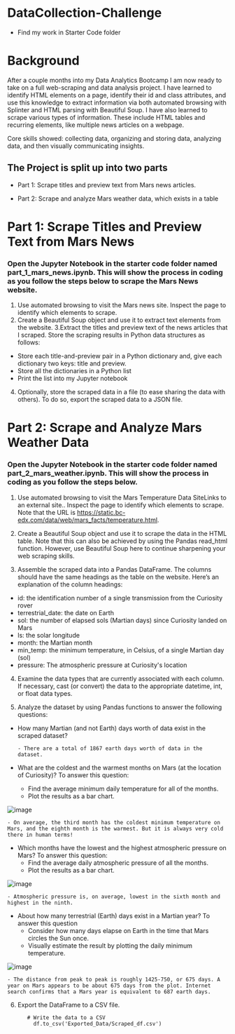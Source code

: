 # DataCollection-Challenge

- Find my work in Starter Code folder
# Background
After a couple months into my Data Analytics Bootcamp I am now ready to take on a full web-scraping and data analysis project. I have learned to identify HTML elements on a page, identify their id and class attributes, and use this knowledge to extract information via both automated browsing with Splinter and HTML parsing with Beautiful Soup. I have also learned to scrape various types of information. These include HTML tables and recurring elements, like multiple news articles on a webpage.

Core skills showed: collecting data, organizing and storing data, analyzing data, and then visually communicating insights.

## The Project is split up into two parts
- Part 1: Scrape titles and preview text from Mars news articles.

- Part 2: Scrape and analyze Mars weather data, which exists in a table
  
# Part 1: Scrape Titles and Preview Text from Mars News
### Open the Jupyter Notebook in the starter code folder named part_1_mars_news.ipynb. This will show the process in coding as you follow the steps below to scrape the Mars News website.

1. Use automated browsing to visit the Mars news site. Inspect the page to identify which elements to scrape.
2. Create a Beautiful Soup object and use it to extract text elements from the website.
3.Extract the titles and preview text of the news articles that I scraped. Store the scraping results in Python data structures as follows:
  - Store each title-and-preview pair in a Python dictionary and, give each dictionary two keys: title and preview.
  - Store all the dictionaries in a Python list
  - Print the list into my Jupyter notebook
4. Optionally, store the scraped data in a file (to ease sharing the data with others). To do so, export the scraped data to a JSON file.


# Part 2: Scrape and Analyze Mars Weather Data
### Open the Jupyter Notebook in the starter code folder named part_2_mars_weather.ipynb. This will show the process in coding as you follow the steps below.

1. Use automated browsing to visit the Mars Temperature Data SiteLinks to an external site.. Inspect the page to identify which elements to scrape. Note that the URL is https://static.bc-edx.com/data/web/mars_facts/temperature.html.


2. Create a Beautiful Soup object and use it to scrape the data in the HTML table. Note that this can also be achieved by using the Pandas read_html function. However, use Beautiful Soup here to continue sharpening your web scraping skills.


3. Assemble the scraped data into a Pandas DataFrame. The columns should have the same headings as the table on the website. Here’s an explanation of the column headings:
  - id: the identification number of a single transmission from the Curiosity rover
  - terrestrial_date: the date on Earth
  - sol: the number of elapsed sols (Martian days) since Curiosity landed on Mars
  - ls: the solar longitude
  - month: the Martian month
  - min_temp: the minimum temperature, in Celsius, of a single Martian day (sol)
  - pressure: The atmospheric pressure at Curiosity's location


4. Examine the data types that are currently associated with each column. If necessary, cast (or convert) the data to the appropriate datetime, int, or float data types.


5. Analyze the dataset by using Pandas functions to answer the following questions:
  
  - How many Martian (and not Earth) days worth of data exist in the scraped dataset?

        - There are a total of 1867 earth days worth of data in the dataset.

  - What are the coldest and the warmest months on Mars (at the location of Curiosity)? To answer this question:
    - Find the average minimum daily temperature for all of the months.
    - Plot the results as a bar chart.
   
![image](https://github.com/Jaynav04/DataCollection-Challenge/assets/130405173/15f50869-660f-424f-87c7-feff8cd6f446)

    - On average, the third month has the coldest minimum temperature on Mars, and the eighth month is the warmest. But it is always very cold there in human terms!

  - Which months have the lowest and the highest atmospheric pressure on Mars? To answer this question:
    - Find the average daily atmospheric pressure of all the months.
    - Plot the results as a bar chart.

![image](https://github.com/Jaynav04/DataCollection-Challenge/assets/130405173/8bd39345-b0b2-484d-b616-0b0fbc6d4ade)

    - Atmospheric pressure is, on average, lowest in the sixth month and highest in the ninth.

  - About how many terrestrial (Earth) days exist in a Martian year? To answer this question
    - Consider how many days elapse on Earth in the time that Mars circles the Sun once.
    - Visually estimate the result by plotting the daily minimum temperature.

![image](https://github.com/Jaynav04/DataCollection-Challenge/assets/130405173/35f50b40-c92d-4455-a76f-09123cc6863f)

    - The distance from peak to peak is roughly 1425-750, or 675 days. A year on Mars appears to be about 675 days from the plot. Internet search confirms that a Mars year is equivalent to 687 earth days.

6. Export the DataFrame to a CSV file.

          # Write the data to a CSV
            df.to_csv('Exported_Data/Scraped_df.csv')
